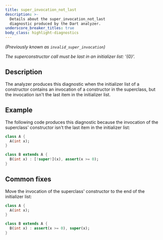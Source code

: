 ```yaml
---
title: super_invocation_not_last
description: >-
  Details about the super_invocation_not_last
  diagnostic produced by the Dart analyzer.
underscore_breaker_titles: true
body_class: highlight-diagnostics
---
```


_(Previously known as `invalid_super_invocation`)_

_The superconstructor call must be last in an initializer list: '{0}'._

## Description

The analyzer produces this diagnostic when the initializer list of a
constructor contains an invocation of a constructor in the superclass, but
the invocation isn't the last item in the initializer list.

## Example

The following code produces this diagnostic because the invocation of the
superclass' constructor isn't the last item in the initializer list:

```dart
class A {
  A(int x);
}

class B extends A {
  B(int x) : [!super!](x), assert(x >= 0);
}
```

## Common fixes

Move the invocation of the superclass' constructor to the end of the
initializer list:

```dart
class A {
  A(int x);
}

class B extends A {
  B(int x) : assert(x >= 0), super(x);
}
```

